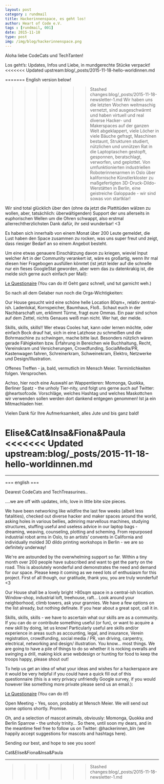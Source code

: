 ```yaml
---
layout: post
category : rundmail
title: Hackerinnenspace, es geht los!
author: Heart of Code e.V.
tags : [rundmail, 001]
date: 2015-11-18
type: post
img: /img/blog/hackerinnenspace.png
---
```


Aloha liebe CodeCats und TechTanten!

Los geht’s: Updates, Infos und Liebe, in mundgerechte Stücke verpackt!
<<<<<<< Updated upstream:blog/_posts/2015-11-18-hello-worldinnen.md


=======
English version below!

>>>>>>> Stashed changes:blog/_posts/2015-11-18-newsletter-1.md
Wir haben uns die letzten Wochen weitmaschig vernetzt, sind ausgeschwärmt und haben virtuell und real diverse Hacker- und Makerspaces auf der ganzen Welt abgeklappert, viele Löcher in viele Bäuche gefragt, Maschinen bestaunt, Strukturen studiert, nützlichen und unnützen Rat in die Laptoptaschen gestopft, gesponnen, beratschlagt, verworfen, und geplottet. Von umfunktionierten industriellen Roboterinnenarmen in Oslo über kalifornische Künstlerkloster zu maßgefertigten 3D-Druck-Dildo-Werstätten in Berlin, eine geistreiche Galoppade - wir sind sowas von startklar!


Wir sind total glücklich über den (ohne da jetzt die Plattitüden wälzen zu wollen, aber, tatsächlich: überwältigenden) Support der uns allerseits in euphorischen Wellen um die Ohren schwappt, also erstmal allerrechtherzlichsten Dank dafür, ihr seid wunderbar! <3


Es haben sich innerhalb von einem Monat über 200 Leute gemeldet, die Lust haben den Space zusammen zu rocken, was uns super freut und zeigt, dass riesiger Bedarf an so einem Angebot besteht.


Um eine etwas genauere Einschätzung davon zu kriegen, wieviel Input welcher Art in der Community verankert ist, wäre es großartig, wenn Ihr mal diesen hier Fragebogen ausfüllen könntet (ist jetzt leider auf die schnelle nur ein fieses GoogleStat geworden, aber wem das zu datenkrakig ist, die melde sich gerne auch einfach per Mail):

<a href="http://endlessboredom.us12.list-manage.com/track/click?u=1e56e91157a293e5a76b1fe6e&id=2f3998f65f&e=d3fb65de72">Le Questionaire</a>  (You can do it! Geht ganz schnell, und tut garnicht weh.)


So nach all dem Gelaber nun noch die Orga-Wichtigkeiten:


Our House gesucht wird eine schöne helle Location 80qm+, relativ zentral-ish. Ladenlokal, Kornspeicher, Baumhaus, Floß.. Schaut euch in der Nachbarschaft um, erklimmt Türme, fragt eure Ommas. Ein paar sind schon auf dem Zettel, nichts Genaues weiß man nicht. Wer hat, der melde.


Skills, skills, skills!! Wer etwas Cooles hat, kann oder lernen möchte, oder einfach Bock drauf hat, sich in eine Latzhose zu schmeißen und die Bohrmaschine zu schwingen, mache bitte laut. Besonders nützlich wären gerade Fähigkeiten bzw. Erfahrung in Bereichen wie Buchhaltung, Recht, Vereinskram und Versicherungen, Crowdfunding, SocialMedia/PR, Kastenwagen fahren, Schreinerkram, Schweinekram, Elektro, Netzwerke und Design/Illustration.


Offenes Treffen - ja, bald, vermutlich im Mensch Meier. Terminlichkeiten folgen. Versprochen.


Achso, hier noch eine Auswahl an Wappentieren: Momonga, Quokka, Berliner Spatz - the unholy Tier-nity, und folgt uns gerne auch auf Twitter: @heartsofcode. Vorschläge, welches Hashtag und welches Maskottchen wir verwenden sollen werden dort dankend entgegen genommen! Ist ja ein Mitmachladen hier.


Vielen Dank für Ihre Aufmerksamkeit, alles Jute und bis ganz bald!

Elise&Cat&Insa&Fiona&Paula
<<<<<<< Updated upstream:blog/_posts/2015-11-18-hello-worldinnen.md
=======


***



=== english ===

Dearest CodeCats and TechTreasurines..


….we are off with updates, info, love in little bite size pieces.


We have been networking like wildfire the last few weeks (albeit less fatalities), checked out diverse hacker and maker spaces around the world, asking holes in various bellies, admiring marvellous machines, studying structures, stuffing useful and useless advice in our laptop bags - dreaming, weaving, counseling, plotting and scheming. From repurposed industrial robot arms in Oslo, to an artists’ convents in California and individually molded 3D dildo printing workshops in Berlin - we are so definitely underway!


We're are astounded by the overwhelming support so far. Within a tiny month over 200 people have subscribed and want to get the party on the road. This is absolutely wonderful and demonstrates the need and demand for our space. Please keep it coming as we need lots of enthusiasm for this project. First of all though, our gratitude, thank you, you are truly wonderful! <3


Our House shall be a lovely bright >80sqm space in a central-ish location. Window-shop, industrial loft, treehouse, raft...  Look around your neighborhood, climb towers, ask your grannies. We have a few options on the list already, but nothing definate. If you hear about a great spot, call it in.


Skills, skills, skills - we have to ascertain what our skills are as a community. If you can do or contribute something useful (or fun), or want to acquire a new skill by doing, let us know! Particularly useful are skills and/or experience in areas such as accounting, legal, and insurance, Verein registration, crowdfunding, social media / PR, van driving, carpentry, electrical, networking and design/ illustration. You know… most things. We are going to have a pile of things to do so whether it is rocking overalls and swinging a drill, making kick arse webdesign or hunting for food to keep the troops happy, please shout out!


To help us get an idea of what your ideas and wishes for a hackerspace are it would be very helpful if you could have a quick fill out of this questionnaire (this is a very privacy unfriendly Google survey, if you would however like something more private please send us an email.):

<a href="http://endlessboredom.us12.list-manage.com/track/click?u=1e56e91157a293e5a76b1fe6e&id=2f3998f65f&e=d3fb65de72">Le Questionaire</a>   (You can do it!)


Open Meeting - Yes, soon, probably at Mensch Meier. We will send out some options shortly. Promise.


Oh, and a selection of mascot animals, obviously: Momonga, Quokka and Berlin Sparrow - the unholy trinity… So there, until soon my dears, and in the meantime feel free to follow us on Twitter: @hackerinnen_bln (we happily accept suggestions for mascots and hashtags here).


Sending our best, and hope to see you soon!

Cat&Elise&Fiona&Insa&Paula


***





>>>>>>> Stashed changes:blog/_posts/2015-11-18-newsletter-1.md
